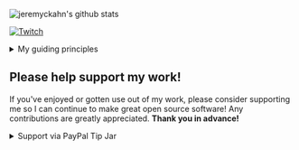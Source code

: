 ![jeremyckahn's github stats](https://github-readme-stats.vercel.app/api?username=jeremyckahn&show_icons=true&theme=tokyonight)

[![Twitch](https://img.shields.io/twitch/status/jeremyckahn?color=blueviolet)](https://www.twitch.tv/jeremyckahn)

<!--[Check out my resume!](https://docs.google.com/document/d/e/2PACX-1vQkiFV2vtO0u_IJBQzqU38DnWPWDu7BGHX7d-bQEMXNgT6RilZfAX-Ufz8fcmBhaCJpvAwv8S24yr68/pub)-->

<details>
  <summary>My guiding principles</summary>
  
  - Open is good.
  - Dependencies are bad.
  - Help others help themselves! 🙂
</details>

## Please help support my work!

If you've enjoyed or gotten use out of my work, please consider supporting me so I can continue to make great open source software! Any contributions are greatly appreciated. **Thank you in advance!**

<details>
  <summary>Support via PayPal Tip Jar</summary>
  
  <a href="https://paypal.me/jeremyckahn"><img width="400" alt="Support via PayPal Tip Jar @jeremyckahn" src="https://raw.githubusercontent.com/jeremyckahn/jeremyckahn/master/support-via-paypal.png" /></a>
</details>

<!--

Made with: https://github.com/anuraghazra/github-readme-stats

**jeremyckahn/jeremyckahn** is a ✨ _special_ ✨ repository because its `README.md` (this file) appears on your GitHub profile.

Here are some ideas to get you started:

- 🔭 I’m currently working on ...
- 🌱 I’m currently learning ...
- 👯 I’m looking to collaborate on ...
- 🤔 I’m looking for help with ...
- 💬 Ask me about ...
- 📫 How to reach me: ...
- 😄 Pronouns: ...
- ⚡ Fun fact: ...
-->
